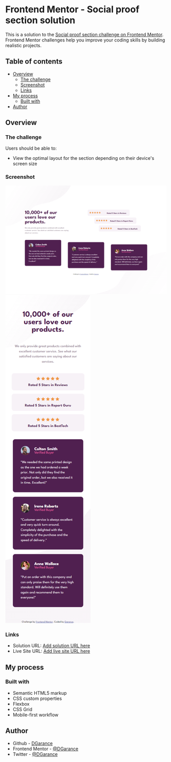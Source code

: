 # Frontend Mentor - Social proof section solution

This is a solution to the
[Social proof section challenge on Frontend Mentor](https://www.frontendmentor.io/challenges/social-proof-section-6e0qTv_bA).
Frontend Mentor challenges help you improve your coding skills by building realistic projects.

## Table of contents

- [Overview](#overview)
  - [The challenge](#the-challenge)
  - [Screenshot](#screenshot)
  - [Links](#links)
- [My process](#my-process)
  - [Built with](#built-with)
- [Author](#author)

## Overview

### The challenge

Users should be able to:

- View the optimal layout for the section depending on their device's screen size

### Screenshot

![Desktop Screenshot](./screenshots/desktop-screenshot.png) ![Mobile Screenshot](./screenshots/mobile-screenshot.png)

### Links

- Solution URL: [Add solution URL here](https://your-solution-url.com)
- Live Site URL: [Add live site URL here](https://your-live-site-url.com)

## My process

### Built with

- Semantic HTML5 markup
- CSS custom properties
- Flexbox
- CSS Grid
- Mobile-first workflow

## Author

- Github - [DGarance](https://github.com/DGarance)
- Frontend Mentor - [@DGarance](https://www.frontendmentor.io/profile/DGarance)
- Twitter - [@DGarance](https://twitter.com/Akane9721)
